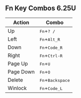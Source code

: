 ## Fn Key Combos 6.25U

| Action | Combo |
| ------ | ----- |
| Up | <kbd>Fn</kbd>+<kbd>? /</kbd> |
| Left | <kbd>Fn</kbd>+<kbd>Alt_R</kbd> |
| Down | <kbd>Fn</kbd>+<kbd>Code_R</kbd> |
| Right | <kbd>Fn</kbd>+<kbd>Ctrl-R</kbd> |
| Page Up | <kbd>Fn</kbd>+<kbd>U</kbd> |
| Page Down | <kbd>Fn</kbd>+<kbd>O</kbd> |
| Delete | <kbd>Fn</kbd>+<kbd>Backspace</kbd> |
| Winlock | <kbd>Fn</kbd>+<kbd>Code_L</kbd> |
